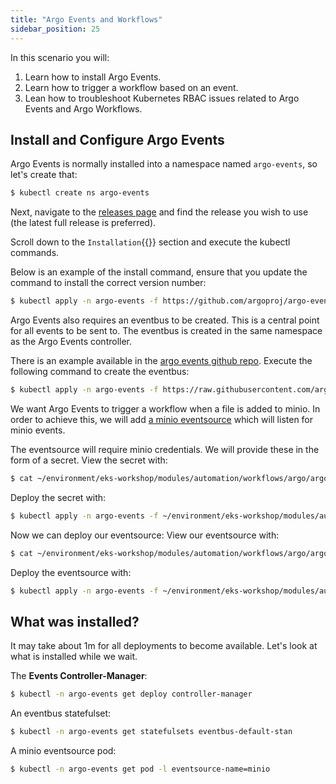 ```yaml
---
title: "Argo Events and Workflows"
sidebar_position: 25
---
```


In this scenario you will:

1. Learn how to install Argo Events.
2. Learn how to trigger a workflow based on an event.
3. Lean how to troubleshoot Kubernetes RBAC issues related to Argo Events and Argo Workflows.


## Install and Configure Argo Events

Argo Events is normally installed into a namespace named `argo-events`, so let's create that:

```bash
$ kubectl create ns argo-events
```

Next, navigate to the [releases page](https://github.com/argoproj/argo-events/releases/latest) and find the release you wish to use (the latest full release is preferred).

Scroll down to the `Installation`{{}} section and execute the kubectl commands.

Below is an example of the install command, ensure that you update the command to install the correct version number:

```bash
$ kubectl apply -n argo-events -f https://github.com/argoproj/argo-events/releases/download/v1.8.1/install.yaml
```

Argo Events also requires an eventbus to be created. This is a central point for all events to be sent to. The eventbus is created in the same namespace as the Argo Events controller.

There is an example available in the [argo events github repo](https://github.com/argoproj/argo-events/blob/stable/examples/eventbus/native.yaml). Execute the following command to create the eventbus:

```bash
$ kubectl apply -n argo-events -f https://raw.githubusercontent.com/argoproj/argo-events/stable/examples/eventbus/native.yaml
```

We want Argo Events to trigger a workflow when a file is added to minio. In order to achieve this, we will add [a minio eventsource](https://argoproj.github.io/argo-events/eventsources/setup/minio/) which will listen for minio events.

The eventsource will require minio credentials. We will provide these in the form of a secret.
View the secret with:

```bash
$ cat ~/environment/eks-workshop/modules/automation/workflows/argo/argo-events/minio-secret.yaml
```

Deploy the secret with:
```bash
$ kubectl apply -n argo-events -f ~/environment/eks-workshop/modules/automation/workflows/argo/argo-events/minio-secret.yaml
```

Now we can deploy our eventsource:
View our eventsource with:
```bash
$ cat ~/environment/eks-workshop/modules/automation/workflows/argo/argo-events/minio-eventsource.yaml
```

Deploy the eventsource with:
```bash
$ kubectl apply -n argo-events -f ~/environment/eks-workshop/modules/automation/workflows/argo/argo-events/minio-eventsource.yaml
```

## What was installed?
It may take about 1m for all deployments to become available. Let's look at what is installed while we wait.

The **Events Controller-Manager**:
```bash
$ kubectl -n argo-events get deploy controller-manager
```

An eventbus statefulset:
```bash
$ kubectl -n argo-events get statefulsets eventbus-default-stan
```

A minio eventsource pod:
```bash
$ kubectl -n argo-events get pod -l eventsource-name=minio
```
